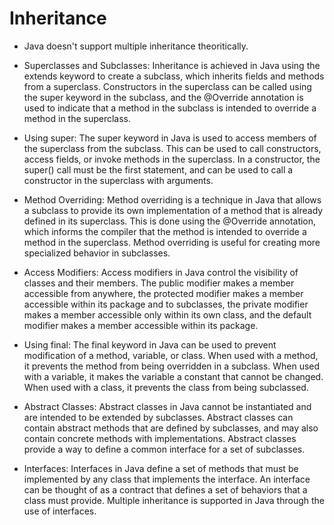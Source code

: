 # Inheritance

* Java doesn't support multiple inheritance theoritically.

* Superclasses and Subclasses: Inheritance is achieved in Java using the extends keyword to create a subclass, which inherits fields and methods from a superclass. Constructors in the superclass can be called using the super keyword in the subclass, and the @Override annotation is used to indicate that a method in the subclass is intended to override a method in the superclass.

* Using super: The super keyword in Java is used to access members of the superclass from the subclass. This can be used to call constructors, access fields, or invoke methods in the superclass. In a constructor, the super() call must be the first statement, and can be used to call a constructor in the superclass with arguments.

* Method Overriding: Method overriding is a technique in Java that allows a subclass to provide its own implementation of a method that is already defined in its superclass. This is done using the @Override annotation, which informs the compiler that the method is intended to override a method in the superclass. Method overriding is useful for creating more specialized behavior in subclasses.

* Access Modifiers: Access modifiers in Java control the visibility of classes and their members. The public modifier makes a member accessible from anywhere, the protected modifier makes a member accessible within its package and to subclasses, the private modifier makes a member accessible only within its own class, and the default modifier makes a member accessible within its package.

* Using final: The final keyword in Java can be used to prevent modification of a method, variable, or class. When used with a method, it prevents the method from being overridden in a subclass. When used with a variable, it makes the variable a constant that cannot be changed. When used with a class, it prevents the class from being subclassed.

* Abstract Classes: Abstract classes in Java cannot be instantiated and are intended to be extended by subclasses. Abstract classes can contain abstract methods that are defined by subclasses, and may also contain concrete methods with implementations. Abstract classes provide a way to define a common interface for a set of subclasses.

* Interfaces: Interfaces in Java define a set of methods that must be implemented by any class that implements the interface. An interface can be thought of as a contract that defines a set of behaviors that a class must provide. Multiple inheritance is supported in Java through the use of interfaces.

